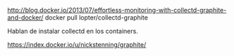 http://blog.docker.io/2013/07/effortless-monitoring-with-collectd-graphite-and-docker/
docker pull lopter/collectd-graphite

Hablan de instalar collectd en los containers.


https://index.docker.io/u/nickstenning/graphite/
